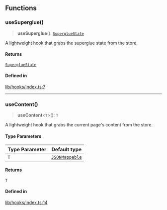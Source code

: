 ## Functions

<a id="usesuperglue" name="usesuperglue"></a>

### useSuperglue()

> **useSuperglue**(): [`SuperglueState`](types.md#supergluestate)

A lightweight hook that grabs the superglue state from the store.

#### Returns

[`SuperglueState`](types.md#supergluestate)

#### Defined in

[lib/hooks/index.ts:7](https://github.com/thoughtbot/superglue/blob/596d8e2334d11fa65762247bc4e1bdc41ab87e3e/superglue/lib/hooks/index.ts#L7)

***

<a id="usecontent" name="usecontent"></a>

### useContent()

> **useContent**\<`T`\>(): `T`

A lightweight hook that grabs the current page's content from the store.

#### Type Parameters

| Type Parameter | Default type |
| ------ | ------ |
| `T` | [`JSONMappable`](types.md#jsonmappable) |

#### Returns

`T`

#### Defined in

[lib/hooks/index.ts:14](https://github.com/thoughtbot/superglue/blob/596d8e2334d11fa65762247bc4e1bdc41ab87e3e/superglue/lib/hooks/index.ts#L14)
